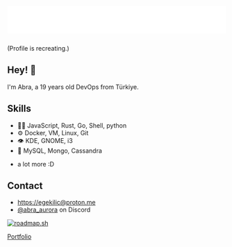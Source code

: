<h1 align="center">
  <img src="https://raw.githubusercontent.com/the-abra/the-abra/master/name.svg" alt="The Abra" />
</h1>

(Profile is recreating.)

## Hey! 👋 
I'm Abra, a 19 years old DevOps from Türkiye.

## Skills
- 👨‍💻 JavaScript, Rust, Go, Shell, python
- ⚙️ Docker, VM, Linux, Git
- 👁️ KDE, GNOME, i3
- 💽 MySQL, Mongo, Cassandra
+ a lot more :D

## Contact
- [https://egekilic@proton.me](https://egekilic@proton.me)
- [@abra_aurora](./) on Discord

[![roadmap.sh](https://roadmap.sh/card/wide/66802600fd607366929420f0?variant=dark)](https://roadmap.sh)

[Portfolio](https://the-abra.github.io)
